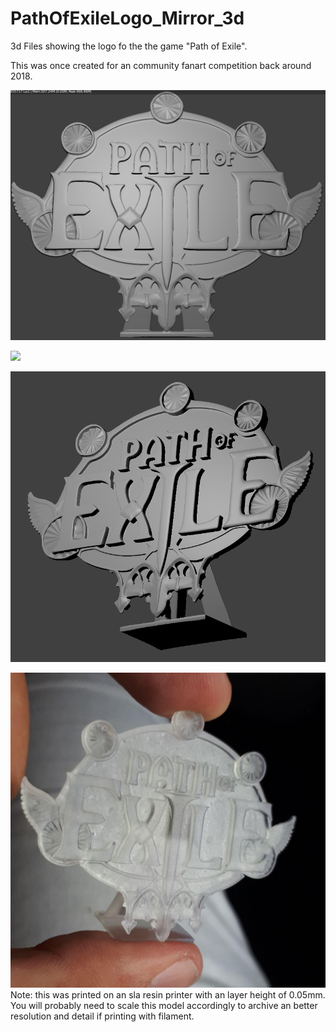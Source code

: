 # PathOfExileLogo_Mirror_3d

3d Files showing the logo fo the the game "Path of Exile". 

This was once created for an community fanart competition back around 2018.

![front](https://github.com/IHopeUStepOnLEGO/PathOfExileLogo_Mirror_3d/blob/master/images/poe_mirror_front.png)

[<img src="[./assets/sql.svg](https://github.com/IHopeUStepOnLEGO/PathOfExileLogo_Mirror_3d/blob/master/images/poe_mirror_front.png)" width="30" />]([./link/to/sql/file](https://github.com/IHopeUStepOnLEGO/PathOfExileLogo_Mirror_3d/blob/master/images/poe_mirror_front.png))

![side](https://github.com/IHopeUStepOnLEGO/PathOfExileLogo_Mirror_3d/blob/master/images/poe_mirror_side.png)

![sla_print](https://github.com/IHopeUStepOnLEGO/PathOfExileLogo_Mirror_3d/blob/master/images/poe_mirror_sla_print.png)
Note: this was printed on an sla resin printer with an layer height of 0.05mm. You will probably need to scale this model accordingly to archive an better resolution and detail if printing with filament.
